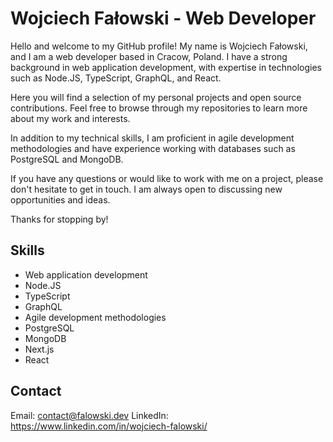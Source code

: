 # Wojciech Fałowski - Web Developer

Hello and welcome to my GitHub profile! My name is Wojciech Fałowski, and I am a web developer based in Cracow, Poland. I have a strong background in web application development, with expertise in technologies such as Node.JS, TypeScript, GraphQL, and React.

Here you will find a selection of my personal projects and open source contributions. Feel free to browse through my repositories to learn more about my work and interests.

In addition to my technical skills, I am proficient in agile development methodologies and have experience working with databases such as PostgreSQL and MongoDB.

If you have any questions or would like to work with me on a project, please don't hesitate to get in touch. I am always open to discussing new opportunities and ideas.

Thanks for stopping by!

## Skills
- Web application development
- Node.JS
- TypeScript
- GraphQL
- Agile development methodologies
- PostgreSQL
- MongoDB
- Next.js
- React

## Contact
Email: contact@falowski.dev
LinkedIn: https://www.linkedin.com/in/wojciech-falowski/
